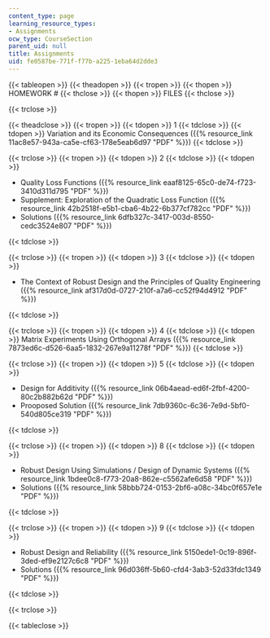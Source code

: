 ```yaml
---
content_type: page
learning_resource_types:
- Assignments
ocw_type: CourseSection
parent_uid: null
title: Assignments
uid: fe0587be-771f-f77b-a225-1eba64d2dde3
---
```


{{< tableopen >}}
{{< theadopen >}}
{{< tropen >}}
{{< thopen >}}
HOMEWORK #
{{< thclose >}}
{{< thopen >}}
FILES
{{< thclose >}}

{{< trclose >}}

{{< theadclose >}}
{{< tropen >}}
{{< tdopen >}}
1
{{< tdclose >}}
{{< tdopen >}}
Variation and its Economic Consequences ({{% resource_link 11ac8e57-943a-ca5e-cf63-178e5eab6d97 "PDF" %}})
{{< tdclose >}}

{{< trclose >}}
{{< tropen >}}
{{< tdopen >}}
2
{{< tdclose >}}
{{< tdopen >}}


*   Quality Loss Functions ({{% resource_link eaaf8125-65c0-de74-f723-3410d311d795 "PDF" %}})
*   Supplement: Exploration of the Quadratic Loss Function ({{% resource_link 42b2518f-e5b1-cba6-4b22-6b377cf782cc "PDF" %}})
*   Solutions ({{% resource_link 6dfb327c-3417-003d-8550-cedc3524e807 "PDF" %}})


{{< tdclose >}}

{{< trclose >}}
{{< tropen >}}
{{< tdopen >}}
3
{{< tdclose >}}
{{< tdopen >}}


*   The Context of Robust Design and the Principles of Quality Engineering ({{% resource_link af317d0d-0727-210f-a7a6-cc52f94d4912 "PDF" %}})


{{< tdclose >}}

{{< trclose >}}
{{< tropen >}}
{{< tdopen >}}
4
{{< tdclose >}}
{{< tdopen >}}
Matrix Experiments Using Orthogonal Arrays ({{% resource_link 7873ed6c-d526-6aa5-1832-267e9a11278f "PDF" %}})
{{< tdclose >}}

{{< trclose >}}
{{< tropen >}}
{{< tdopen >}}
5
{{< tdclose >}}
{{< tdopen >}}


*   Design for Additivity ({{% resource_link 06b4aead-ed6f-2fbf-4200-80c2b882b62d "PDF" %}})
*   Prooposed Solution ({{% resource_link 7db9360c-6c36-7e9d-5bf0-540d805ce319 "PDF" %}})


{{< tdclose >}}

{{< trclose >}}
{{< tropen >}}
{{< tdopen >}}
8
{{< tdclose >}}
{{< tdopen >}}


*   Robust Design Using Simulations / Design of Dynamic Systems ({{% resource_link 1bdee0c8-f773-20a8-862e-c5562afe6d58 "PDF" %}})
*   Solutions ({{% resource_link 58bbb724-0153-2bf6-a08c-34bc0f657e1e "PDF" %}})


{{< tdclose >}}

{{< trclose >}}
{{< tropen >}}
{{< tdopen >}}
9
{{< tdclose >}}
{{< tdopen >}}


*   Robust Design and Reliability ({{% resource_link 5150ede1-0c19-896f-3ded-ef9e2127c6c8 "PDF" %}})
*   Solutions ({{% resource_link 96d036ff-5b60-cfd4-3ab3-52d33fdc1349 "PDF" %}})


{{< tdclose >}}

{{< trclose >}}

{{< tableclose >}}